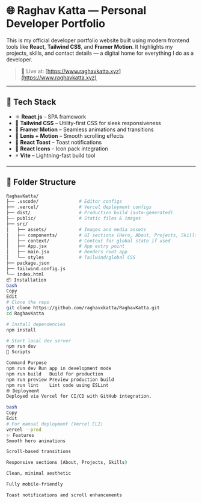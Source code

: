 # 🌐 Raghav Katta — Personal Developer Portfolio

This is my official developer portfolio website built using modern frontend tools like **React**, **Tailwind CSS**, and **Framer Motion**. It highlights my projects, skills, and contact details — a digital home for everything I do as a developer.

> 🔴 Live at: [https://www.raghavkatta.xyz](https://www.raghavkatta.xyz)

---

## 🚀 Tech Stack

- ⚛️ **React.js** – SPA framework
- 🎨 **Tailwind CSS** – Utility-first CSS for sleek responsiveness
- 🧠 **Framer Motion** – Seamless animations and transitions
- 🔁 **Lenis + Motion** – Smooth scrolling effects
- 🍞 **React Toast** – Toast notifications
- 🎯 **React Icons** – Icon pack integration
- ⚡ **Vite** – Lightning-fast build tool

---

## 📁 Folder Structure

```bash
RaghavKatta/
├── .vscode/               # Editor configs
├── .vercel/               # Vercel deployment configs
├── dist/                  # Production build (auto-generated)
├── public/                # Static files & images
├── src/
│   ├── assets/            # Images and media assets
│   ├── components/        # UI sections (Hero, About, Projects, Skills, etc.)
│   ├── context/           # Context for global state if used
│   ├── App.jsx            # App entry point
│   ├── main.jsx           # Renders root app
│   └── styles             # Tailwind/global CSS
├── package.json
├── tailwind.config.js
└── index.html
📦 Installation
bash
Copy
Edit
# Clone the repo
git clone https://github.com/raghavxkatta/RaghavKatta.git
cd RaghavKatta

# Install dependencies
npm install

# Start local dev server
npm run dev
🧪 Scripts

Command	Purpose
npm run dev	Run app in development mode
npm run build	Build for production
npm run preview	Preview production build
npm run lint	Lint code using ESLint
🌐 Deployment
Deployed via Vercel for CI/CD with GitHub integration.

bash
Copy
Edit
# For manual deployment (Vercel CLI)
vercel --prod
✨ Features
Smooth hero animations

Scroll-based transitions

Responsive sections (About, Projects, Skills)

Clean, minimal aesthetic

Fully mobile-friendly

Toast notifications and scroll enhancements



